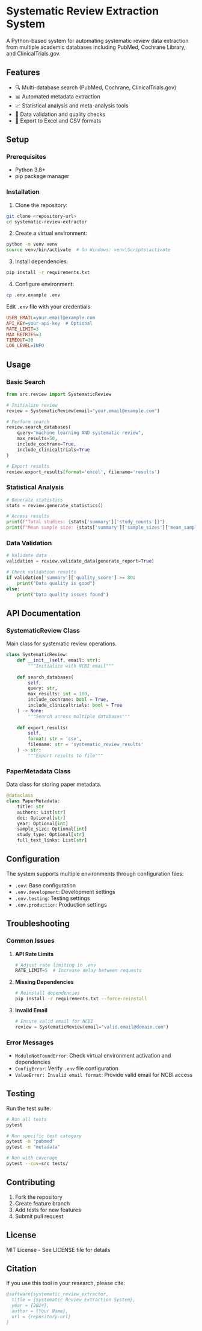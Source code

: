 # Systematic Review Extraction System

A Python-based system for automating systematic review data extraction from multiple academic databases including PubMed, Cochrane Library, and ClinicalTrials.gov.

## Features

- 🔍 Multi-database search (PubMed, Cochrane, ClinicalTrials.gov)
- 📊 Automated metadata extraction
- 📈 Statistical analysis and meta-analysis tools
- 🔄 Data validation and quality checks
- 📑 Export to Excel and CSV formats

## Setup

### Prerequisites

- Python 3.8+
- pip package manager

### Installation

1. Clone the repository:
```bash
git clone <repository-url>
cd systematic-review-extractor
```

2. Create a virtual environment:
```bash
python -m venv venv
source venv/bin/activate  # On Windows: venv\Scripts\activate
```

3. Install dependencies:
```bash
pip install -r requirements.txt
```

4. Configure environment:
```bash
cp .env.example .env
```

Edit `.env` file with your credentials:
```ini
USER_EMAIL=your.email@example.com
API_KEY=your-api-key  # Optional
RATE_LIMIT=3
MAX_RETRIES=3
TIMEOUT=30
LOG_LEVEL=INFO
```

## Usage

### Basic Search

```python
from src.review import SystematicReview

# Initialize review
review = SystematicReview(email="your.email@example.com")

# Perform search
review.search_databases(
    query="machine learning AND systematic review",
    max_results=50,
    include_cochrane=True,
    include_clinicaltrials=True
)

# Export results
review.export_results(format='excel', filename='results')
```

### Statistical Analysis

```python
# Generate statistics
stats = review.generate_statistics()

# Access results
print(f"Total studies: {stats['summary']['study_counts']}")
print(f"Mean sample size: {stats['summary']['sample_sizes']['mean_sample_size']}")
```

### Data Validation

```python
# Validate data
validation = review.validate_data(generate_report=True)

# Check validation results
if validation['summary']['quality_score'] >= 80:
    print("Data quality is good")
else:
    print("Data quality issues found")
```

## API Documentation

### SystematicReview Class

Main class for systematic review operations.

```python
class SystematicReview:
    def __init__(self, email: str):
        """Initialize with NCBI email"""
        
    def search_databases(
        self, 
        query: str, 
        max_results: int = 100,
        include_cochrane: bool = True,
        include_clinicaltrials: bool = True
    ) -> None:
        """Search across multiple databases"""
        
    def export_results(
        self, 
        format: str = 'csv',
        filename: str = 'systematic_review_results'
    ) -> str:
        """Export results to file"""
```

### PaperMetadata Class

Data class for storing paper metadata.

```python
@dataclass
class PaperMetadata:
    title: str
    authors: List[str]
    doi: Optional[str]
    year: Optional[int]
    sample_size: Optional[int]
    study_type: Optional[str]
    full_text_links: List[str]
```

## Configuration

The system supports multiple environments through configuration files:

- `.env`: Base configuration
- `.env.development`: Development settings
- `.env.testing`: Testing settings
- `.env.production`: Production settings

## Troubleshooting

### Common Issues

1. **API Rate Limits**
   ```python
   # Adjust rate limiting in .env
   RATE_LIMIT=5  # Increase delay between requests
   ```

2. **Missing Dependencies**
   ```bash
   # Reinstall dependencies
   pip install -r requirements.txt --force-reinstall
   ```

3. **Invalid Email**
   ```python
   # Ensure valid email for NCBI
   review = SystematicReview(email="valid.email@domain.com")
   ```

### Error Messages

- `ModuleNotFoundError`: Check virtual environment activation and dependencies
- `ConfigError`: Verify `.env` file configuration
- `ValueError: Invalid email format`: Provide valid email for NCBI access

## Testing

Run the test suite:

```bash
# Run all tests
pytest

# Run specific test category
pytest -m "pubmed"
pytest -m "metadata"

# Run with coverage
pytest --cov=src tests/
```

## Contributing

1. Fork the repository
2. Create feature branch
3. Add tests for new features
4. Submit pull request

## License

MIT License - See LICENSE file for details

## Citation

If you use this tool in your research, please cite:

```bibtex
@software{systematic_review_extractor,
  title = {Systematic Review Extraction System},
  year = {2024},
  author = {Your Name},
  url = {repository-url}
}
```